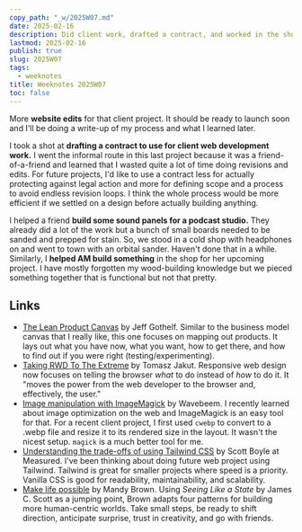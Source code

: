```yaml
---
copy_path: "_w/2025W07.md"
date: 2025-02-16
description: Did client work, drafted a contract, and worked in the shop. Weeknotes for the 7th week of the year 2025.
lastmod: 2025-02-16
publish: true
slug: 2025W07
tags:
  - weeknotes
title: Weeknotes 2025W07
toc: false
---
```


More **website edits** for that client project. It should be ready to launch soon and I'll be doing a write-up of my process and what I learned later.

I took a shot at **drafting a contract to use for client web development work.** I went the informal route in this last project because it was a friend-of-a-friend and learned that I wasted quite a lot of time doing revisions and edits. For future projects, I'd like to use a contract less for actually protecting against legal action and more for defining scope and a process to avoid endless revision loops. I think the whole process would be more efficient if we settled on a design before actually building anything.

I helped a friend **build some sound panels for a podcast studio.** They already did a lot of the work but a bunch of small boards needed to be sanded and prepped for stain. So, we stood in a cold shop with headphones on and went to town with an orbital sander. Haven't done that in a while. Similarly, I **helped AM build something** in the shop for her upcoming project. I have mostly forgotten my wood-building knowledge but we pieced something together that is functional but not that pretty.

## Links

- [The Lean Product Canvas](https://jeffgothelf.com/blog/the-lean-product-canvas/) by Jeff Gothelf. Similar to the business model canvas that I really like, this one focuses on mapping out products. It lays out what you have now, what you want, how to get there, and how to find out if you were right (testing/experimenting).
- [Taking RWD To The Extreme](https://www.smashingmagazine.com/2025/02/taking-rwd-to-the-extreme/) by Tomasz Jakut. Responsive web design now focuses on telling the browser _what_ to do instead of _how_ to do it. It "moves the power from the web developer to the browser and, effectively, the user."
- [Image manipulation with ImageMagick](https://www.wavebeem.com/blog/2025/imagemagick/) by Wavebeem. I recently learned about image optimization on the web and ImageMagick is an easy tool for that. For a recent client project, I first used `cwebp` to convert to a .webp file and resize it to its rendered size in the layout. It wasn't the nicest setup. `magick` is a much better tool for me.
- [Understanding the trade-offs of using Tailwind CSS](https://measured.co/blog/tailwind-trade-offs) by Scott Boyle at Measured. I've been thinking about doing future web project using Tailwind. Tailwind is great for smaller projects where speed is a priority. Vanilla CSS is good for readability, maintainability, and scalability.
- [Make life possible](https://aworkinglibrary.com/writing/make-life-possible) by Mandy Brown. Using _Seeing Like a State_ by James C. Scott as a jumping point, Brown adapts four patterns for building more human-centric worlds. Take small steps, be ready to shift direction, anticipate surprise, trust in creativity, and go with friends.
